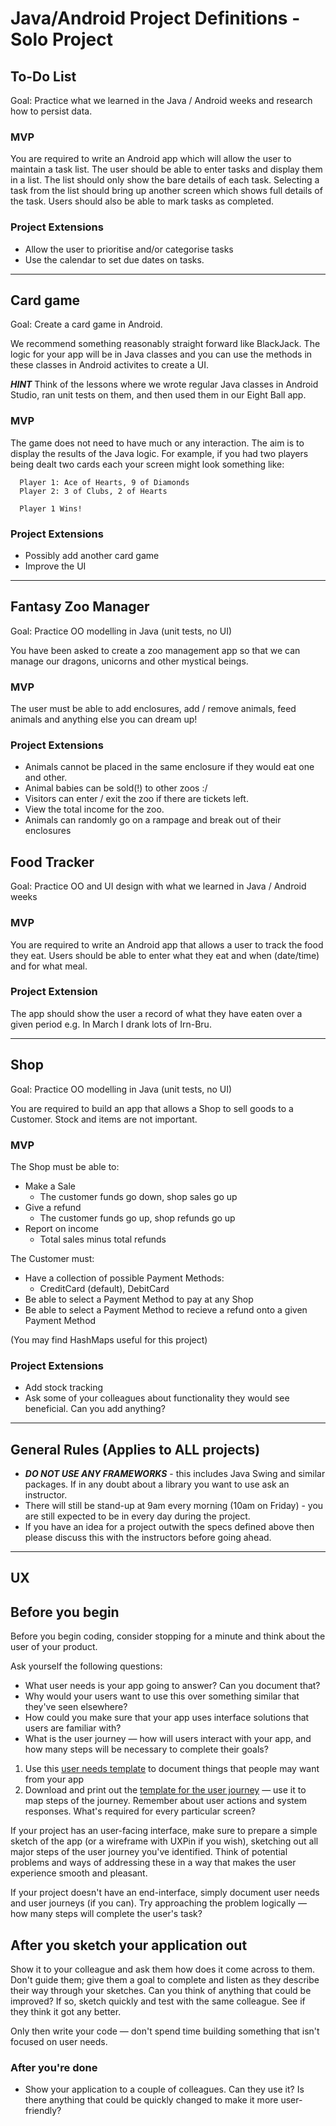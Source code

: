 # Java/Android Project Definitions - Solo Project

## To-Do List

Goal: Practice what we learned in the Java / Android weeks and research how to persist data. 

### MVP
You are required to write an Android app which will allow the user to maintain a task list. The user should be able to enter tasks and display them in a list. The list should only show the bare details of each task. Selecting a task from the list should bring up another screen which shows full details of the task.
Users should also be able to mark tasks as completed.

### Project Extensions

* Allow the user to prioritise and/or categorise tasks
* Use the calendar to set due dates on tasks. 

---


## Card game

Goal: Create a card game in Android.

We recommend something reasonably straight forward like BlackJack. The logic for your app will be in Java classes and you can use the methods in these classes in Android activites to create a UI. 

***HINT*** Think of the lessons where we wrote regular Java classes in Android Studio, ran unit tests on them, and then used them in our Eight Ball app.

### MVP
The game does not need to have much or any interaction. The aim is to display the results of the Java logic. For example, if you had two players being dealt two cards each your screen might look something like:

```
  Player 1: Ace of Hearts, 9 of Diamonds
  Player 2: 3 of Clubs, 2 of Hearts

  Player 1 Wins!
```

### Project Extensions

* Possibly add another card game
* Improve the UI

---


## Fantasy Zoo Manager

Goal: Practice OO modelling  in Java (unit tests, no UI)

You have been asked to create a zoo management app so that we can manage our dragons, unicorns and other mystical beings. 

### MVP

The user must be able to add enclosures, add / remove animals, feed animals and anything else you can dream up!

### Project Extensions
 
* Animals cannot be placed in the same enclosure if they would eat one and other. 
* Animal babies can be sold(!) to other zoos :/
* Visitors can enter / exit the zoo if there are tickets left. 
* View the total income for the zoo.
* Animals can randomly go on a rampage and break out of their enclosures

## Food Tracker

Goal: Practice OO and UI design with what we learned in Java / Android weeks 

### MVP
You are required to write an Android app that allows a user to track the food they eat. Users should be able to enter what they eat and when (date/time) and for what meal. 

### Project Extension
The app should show the user a record of what they have eaten over a given period e.g. In March I drank lots of Irn-Bru.

---

## Shop

Goal: Practice OO modelling in Java (unit tests, no UI)

You are required to build an app that allows a Shop to sell goods to a Customer. Stock and items are not important. 

### MVP
The Shop must be able to:

* Make a Sale
  - The customer funds go down, shop sales go up
* Give a refund
  - The customer funds go up, shop refunds go up
* Report on income
  - Total sales minus total refunds

The Customer must:

* Have a collection of possible Payment Methods:
  - CreditCard (default), DebitCard
* Be able to select a Payment Method to pay at any Shop
* Be able to select a Payment Method to recieve a refund onto a given Payment Method

(You may find HashMaps useful for this project) 

### Project Extensions

* Add stock tracking
* Ask some of your colleagues about functionality they would see beneficial. Can you add anything?

---

## General Rules (Applies to ALL projects)

* ***DO NOT USE ANY FRAMEWORKS*** - this includes Java Swing and similar packages. If in any doubt about a library you want to use ask an instructor.
* There will still be stand-up at 9am every morning (10am on Friday) - you are still expected to be in every day during the project.
* If you have an idea for a project outwith the specs defined above then please discuss this with the instructors before going ahead.

---

## UX

## Before you begin

Before you begin coding, consider stopping for a minute and think about the user of your product.

Ask yourself the following questions:

* What user needs is your app going to answer? Can you document that?
* Why would your users want to use this over something similar that they've seen elsewhere?
* How could you make sure that your app uses interface solutions that users are familiar with?
* What is the user journey — how will users interact with your app, and how many steps will be necessary to complete their goals?

1. Use this [user needs template](https://goo.gl/zHbfud) to document things that people may want from your app
2. Download and print out the [template for the user journey](https://goo.gl/zXkgtZ) — use it to map steps of the journey. Remember about user actions and system responses. What's required for every particular screen?

If your project has an user-facing interface, make sure to prepare a simple sketch of the app (or a wireframe with UXPin if you wish), sketching out all major steps of the user journey you've identified. Think of potential problems and ways of addressing these in a way that makes the user experience smooth and pleasant.

If your project doesn't have an end-interface, simply document user needs and user journeys (if you can). Try approaching the problem logically — how many steps will complete the user's task?

## After you sketch your application out

Show it to your colleague and ask them how does it come across to them. Don't guide them; give them a goal to complete and listen as they describe their way through your sketches. Can you think of anything that could be improved? If so, sketch quickly and test with the same colleague. See if they think it got any better.

Only then write your code — don't spend time building something that isn't focused on user needs.

### After you're done

* Show your application to a couple of colleagues. Can they use it? Is there anything that could be quickly changed to make it more user-friendly?
